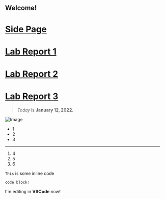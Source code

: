 ## Welcome!
# [Side Page](https://alextahan.github.io/cse15l-lab-reports/sidepage.html)
# [Lab Report 1](lab-report-1-week-2.md)
# [Lab Report 2](lab-report-2-week-4.md)
# [Lab Report 3](lab-report-3-week-6.md)
> *Today* is **January 12, 2022.**

![Image](https://cdn.mos.cms.futurecdn.net/3upZx2gxxLpW7MBbnKYQLH-1200-80.jpg)
- 1
- 2
- 3
---
1. 4
2. 5
3. 6

`This` is some inline code
```
code block!
```

I'm editing in **VSCode** now!